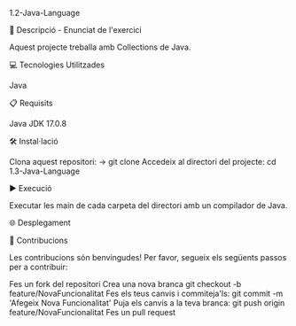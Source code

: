 1.2-Java-Language

📄 Descripció - Enunciat de l'exercici

Aquest projecte treballa amb Collections de Java.

💻 Tecnologies Utilitzades

Java

📋 Requisits

Java JDK 17.0.8

🛠️ Instal·lació

Clona aquest repositori: -> git clone Accedeix al directori del projecte: cd 1.3-Java-Language

▶️ Execució

Executar les main de cada carpeta del directori amb un compilador de Java.

🌐 Desplegament

🤝 Contribucions

Les contribucions són benvingudes! Per favor, segueix els següents passos per a contribuir:

Fes un fork del repositori Crea una nova branca git checkout -b feature/NovaFuncionalitat Fes els teus canvis i commiteja'ls: git commit -m 'Afegeix Nova Funcionalitat' Puja els canvis a la teva branca: git push origin feature/NovaFuncionalitat Fes un pull request
